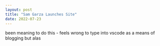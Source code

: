 ```yaml
---
layout: post
title: "Sam Garza Launches Site"
date: 2022-07-23
---
```


been meaning to do this - feels wrong to type into vscode as a means of blogging but alas
